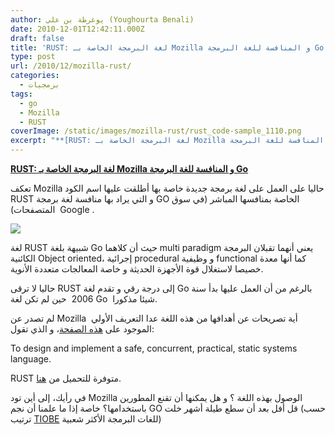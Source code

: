 ```yaml
---
author: يوغرطة بن علي (Youghourta Benali)
date: 2010-12-01T12:42:11.000Z
draft: false
title: 'RUST: لغة البرمجة الخاصة بـ Mozilla و المنافسة للغة البرمجة Go '
type: post
url: /2010/12/mozilla-rust/
categories:
  - برمجيات
tags:
  - go
  - Mozilla
  - RUST
coverImage: /static/images/mozilla-rust/rust_code-sample_1110.png
excerpt: "**[RUST: لغة البرمجة الخاصة بـ Mozilla و المنافسة للغة البرمجة Go](https://www.it-scoop.com/2010/12/mozilla-rust/)**\n\nتعكف Mozilla حاليا على العمل على لغة برمجة جديدة خاصة بها أطلقت عليها اسم الكود RUST و التي يراد بها منافسة لغة برمجة GO الخاصة بمنافسها المباشر (في سوق المتصفحات)\_"
---
```

**[RUST: لغة البرمجة الخاصة بـ Mozilla و المنافسة للغة البرمجة Go](https://www.it-scoop.com/2010/12/mozilla-rust/)**

تعكف Mozilla حاليا على العمل على لغة برمجة جديدة خاصة بها أطلقت عليها اسم الكود RUST و التي يراد بها منافسة لغة برمجة GO الخاصة بمنافسها المباشر (في سوق المتصفحات)  Google .

![](/static/images/mozilla-rust/rust_code-sample\_1110.png)

لغة RUST شبيهة بلغة Go حيث أن كلاهما multi paradigm يعني أنهما تقبلان البرمجة الكائنية Object oriented، إجرائية procedural و وظيفية functional كما أنها معدة خصيصا لاستغلال قوة الأجهزة الحديثة و خاصة المعالجات متعددة الأنوية.

حاليا لا ترقى RUST إلى درجة رقي و تقدم لغة Go بالرغم من أن العمل عليها بدأ سنة 2006  حين لم تكن لغة Go  شيئا مذكورا.

لم تصدر عن Mozilla أية تصريحات عن أهدافها من هذه اللغة عدا التعريف الأولي  الموجود على [هذه الصفحة](https://github.com/graydon/rust/wiki/Project-FAQ)، و الذي تقول:

To design and implement a safe, concurrent, practical, static systems language.

RUST متوفرة للتحميل من [هنا](https://github.com/graydon/rust/).

في رأيك، إلى أين تود Mozilla الوصول بهذه اللغة ؟ و هل يمكنها أن تقنع المطورين باستخدامها؟ خاصة إذا ما علمنا أن نجم GO قل أفل بعد أن سطع طيلة أشهر خلت (حسب ترتيب [TIOBE](https://www.it-scoop.com/tag/tiobe/) للغات البرمجة الأكثر شعبية)
